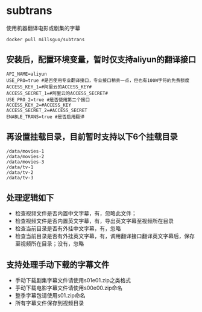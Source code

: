 # subtrans
使用机器翻译电影或剧集的字幕

```
docker pull millsguo/subtrans
```

## 安装后，配置环境变量，暂时仅支持aliyun的翻译接口
````
API_NAME=aliyun
USE_PRO=true #是否使用专业翻译接口，专业接口稍贵一点，但也有100W字符的免费额度
ACCESS_KEY_1=#阿里云的ACCESS_KEY#
ACCESS_SECRET_1=#阿里云的ACCESS_SECRET#
USE_PRO_2=true #是否使用第二个接口
ACCESS_KEY_2=#ACCESS_KEY
ACCESS_SECRET_2=#ACCESS_SECRET
ENABLE_TRANS=true #是否启用翻译
````

## 再设置挂载目录，目前暂时支持以下6个挂载目录
````
/data/movies-1
/data/movies-2
/data/movies-3
/data/tv-1
/data/tv-2
/data/tv-3
````
 
## 处理逻辑如下

- 检查视频文件是否内置中文字幕，有，忽略此文件；
- 检查视频文件是否内置英文字幕，有，导出英文字幕至视频所在目录
- 检查当前目录是否有外挂中文字幕，有，忽略
- 检查当前目录是否有外挂英文字幕，有，调用翻译接口翻译英文字幕后，保存至视频所在目录；没有，忽略

## 支持处理手动下载的字幕文件

- 手动下载剧集字幕文件请使用s01e01.zip之类格式
- 手动下载电影字幕文件请使用s00e00.zip命名
- 整季字幕包请使用s01.zip命名
- 所有字幕文件保存到视频目录